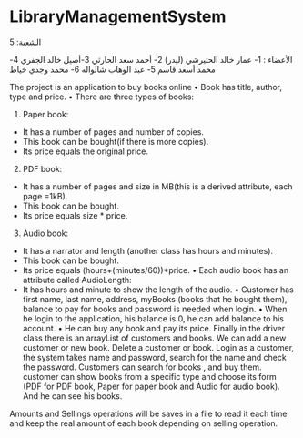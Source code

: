 # LibraryManagementSystem

الشعبة: 5 

الأعضاء : 1- عمار خالد الحتيرشي (ليدر)
2- أحمد سعد الحارثي
3-أصيل خالد الجفري
4- محمد أسعد قاسم
5- عبد الوهاب شالواله
6- محمد وجدي خياط

The project is an application to buy books online
•	Book has title, author, type and price.
•	There are three types of books:
1.	Paper book:
-	It has a number of pages and number of copies.
-	This book can be bought(if there is more copies). 
-	Its price equals the original price.
2.	PDF book:
-	It has a number of pages and size in MB(this is a derived attribute, each page =1kB).
-	This book can be bought.
-	Its price equals size * price.
3.	Audio book:
-	It has a narrator and length (another class has hours and minutes).
-	This book can be bought.
-	Its price equals (hours+(minutes/60))*price.
•	Each audio book has an attribute called AudioLength:
-	It has hours and minute to show the length of the audio.
•	Customer has first name, last name, address, myBooks (books that he bought them), balance to pay for books and password is needed when login.
•	When he login to the application, his balance is 0, he can add balance to his account.
•	He can buy any book and pay its price.
Finally in the driver class there is an arrayList of customers and books.
We can add a new customer or new book.
Delete a customer or book.
Login as a customer, the system takes name and password, search for the name and check the password.
Customers can search for books , and buy them.
customer can show books from a specific type and choose its form (PDF for PDF book, Paper for paper book and Audio for audio book).
And he can see his books.

Amounts and Sellings operations will be saves in a file to read it each time and keep the real amount of each book depending on selling operation.
